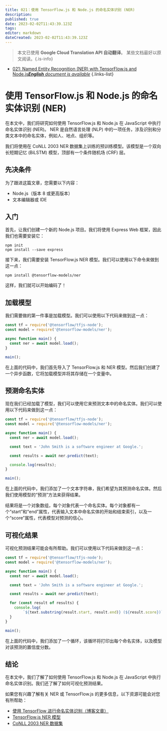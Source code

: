 ```yaml
---
title: 021：使用 TensorFlow.js 和 Node.js 的命名实体识别 (NER)
description: 
published: true
date: 2023-02-02T11:43:39.123Z
tags: 
editor: markdown
dateCreated: 2023-02-02T11:43:39.123Z
---
```


> 本文已使用 **Google Cloud Translation API 自动翻译**。
某些文档最好以原文阅读。{.is-info}



- [021: Named Entity Recognition (NER) with TensorFlow.js and Node.js***English** document is available*](/en/Knowledge-base/TensorFlow-js/Learning/021-named-entity-recognition-ner-with-tensorflow-js-and-node-js)
{.links-list}


# 使用 TensorFlow.js 和 Node.js 的命名实体识别 (NER)

在本文中，我们将研究如何使用 TensorFlow.js 和 Node.js 在 JavaScript 中执行命名实体识别 (NER)。 NER 是自然语言处理 (NLP) 中的一项任务，涉及识别和分类文本中的命名实体，例如人、地点、组织等。

我们将使用在 CoNLL 2003 NER 数据集上训练的预训练模型。该模型是一个双向长短期记忆 (BiLSTM) 模型，顶部有一个条件随机场 (CRF) 层。

## 先决条件

为了跟进这篇文章，您需要以下内容：

- Node.js（版本 8 或更高版本）
- 文本编辑器或 IDE

## 入门

首先，让我们创建一个新的 Node.js 项目。我们将使用 Express Web 框架，因此我们也需要安装它：

```
npm init
npm install --save express
```

接下来，我们需要安装 TensorFlow.js NER 模型。我们可以使用以下命令来做到这一点：

```
npm install @tensorflow-models/ner
```

这样，我们就可以开始编码了！

## 加载模型

我们需要做的第一件事是加载模型。我们可以使用以下代码来做到这一点：

```javascript
const tf = require('@tensorflow/tfjs-node');
const model = require('@tensorflow-models/ner');

async function main() {
  const ner = await model.load();
}

main();
```

在上面的代码中，我们首先导入了 TensorFlow.js 和 NER 模型。然后我们创建了一个异步函数，它将加载模型并将其存储在一个变量中。

## 预测命名实体

现在我们已经加载了模型，我们可以使用它来预测文本中的命名实体。我们可以使用以下代码来做到这一点：

```javascript
const tf = require('@tensorflow/tfjs-node');
const model = require('@tensorflow-models/ner');

async function main() {
  const ner = await model.load();

  const text = 'John Smith is a software engineer at Google.';

  const results = await ner.predict(text);

  console.log(results);
}

main();
```

在上面的代码中，我们添加了一个文本字符串，我们希望为其预测命名实体。然后我们使用模型的“预测”方法来获得结果。

结果将是一个对象数组，每个对象代表一个命名实体。每个对象都有一个“start”和“end”属性，代表输入文本中命名实体的开始和结束索引，以及一个“score”属性，代表模型对预测的信心。

## 可视化结果

可视化预测结果可能会有所帮助。我们可以使用以下代码来做到这一点：

```javascript
const tf = require('@tensorflow/tfjs-node');
const model = require('@tensorflow-models/ner');

async function main() {
  const ner = await model.load();

  const text = 'John Smith is a software engineer at Google.';

  const results = await ner.predict(text);

  for (const result of results) {
    console.log(
        `${text.substring(result.start, result.end)} (${result.score})`);
  }
}

main();
```

在上面的代码中，我们添加了一个循环，该循环将打印出每个命名实体，以及模型对该预测的置信度分数。

## 结论

在本文中，我们了解了如何使用 TensorFlow.js 和 Node.js 在 JavaScript 中执行命名实体识别。我们还了解了如何可视化预测结果。

如果您有兴趣了解有关 NER 或 TensorFlow.js 的更多信息，以下资源可能会对您有所帮助：

- [使用 TensorFlow 进行命名实体识别（博客文章）](https://blog.tensorflow.org/2018/12/named-entity-recognition-ner-tensorflow.html)
- [TensorFlow.js NER 模型](https://js.tensorflow.org/tutorials/tensorflow-for-js-nerds.html)
- [CoNLL 2003 NER 数据集](https://www.clips.uantwerpen.be/conll2003/ner/)